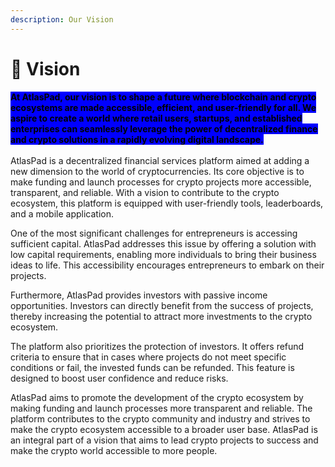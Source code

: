 ```yaml
---
description: Our Vision
---
```


# 🎫 Vision

<mark style="background-color:blue;">**At AtlasPad, our vision is to shape a future where blockchain and crypto ecosystems are made accessible, efficient, and user-friendly for all. We aspire to create a world where retail users, startups, and established enterprises can seamlessly leverage the power of decentralized finance and crypto solutions in a rapidly evolving digital landscape.**</mark>\
\
AtlasPad is a decentralized financial services platform aimed at adding a new dimension to the world of cryptocurrencies. Its core objective is to make funding and launch processes for crypto projects more accessible, transparent, and reliable. With a vision to contribute to the crypto ecosystem, this platform is equipped with user-friendly tools, leaderboards, and a mobile application.

One of the most significant challenges for entrepreneurs is accessing sufficient capital. AtlasPad addresses this issue by offering a solution with low capital requirements, enabling more individuals to bring their business ideas to life. This accessibility encourages entrepreneurs to embark on their projects.

Furthermore, AtlasPad provides investors with passive income opportunities. Investors can directly benefit from the success of projects, thereby increasing the potential to attract more investments to the crypto ecosystem.

The platform also prioritizes the protection of investors. It offers refund criteria to ensure that in cases where projects do not meet specific conditions or fail, the invested funds can be refunded. This feature is designed to boost user confidence and reduce risks.

AtlasPad aims to promote the development of the crypto ecosystem by making funding and launch processes more transparent and reliable. The platform contributes to the crypto community and industry and strives to make the crypto ecosystem accessible to a broader user base. AtlasPad is an integral part of a vision that aims to lead crypto projects to success and make the crypto world accessible to more people.
